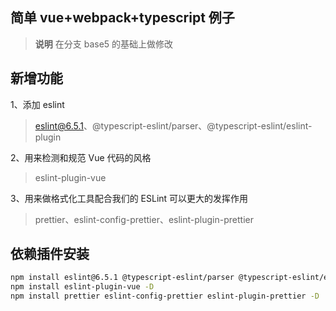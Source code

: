 ## 简单 vue+webpack+typescript 例子

> **说明** 在分支 base5 的基础上做修改

## 新增功能

1、添加 eslint

> eslint@6.5.1、@typescript-eslint/parser、@typescript-eslint/eslint-plugin

2、用来检测和规范 Vue 代码的风格

> eslint-plugin-vue

3、用来做格式化工具配合我们的 ESLint 可以更大的发挥作用

> prettier、eslint-config-prettier、eslint-plugin-prettier

## 依赖插件安装

```sh
npm install eslint@6.5.1 @typescript-eslint/parser @typescript-eslint/eslint-plugin -D
npm install eslint-plugin-vue -D
npm install prettier eslint-config-prettier eslint-plugin-prettier -D
```
